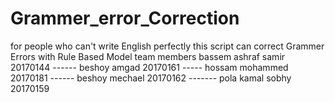 # Grammer_error_Correction
for people who can't write English perfectly this script can correct Grammer Errors with Rule Based Model 
team members 
bassem ashraf samir    20170144 ------
beshoy amgad           20170161 -----
hossam mohammed        20170181 ------
beshoy mechael         20170162 -------
pola kamal sobhy       20170159 
